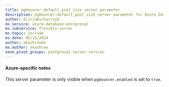 ```yaml
---
title: pgbouncer.default_pool_size server parameter
description: pgbouncer.default_pool_size server parameter for Azure Database for PostgreSQL - Flexible Server.
author: AlicjaKucharczyk
ms.service: azure-database-postgresql
ms.subservice: flexible-server
ms.topic: include
ms.date: 05/15/2024
author: akashraokm
ms.author: akashrao
zone_pivot_groups: postgresql-server-version
---
```

#### Azure-specific notes

This server parameter is only visible when `pgbouncer.enabled` is set to `true`.